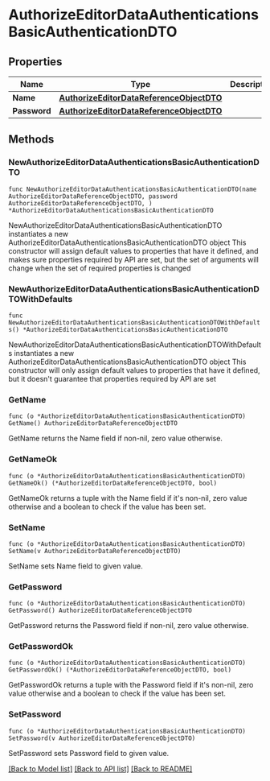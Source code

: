 # AuthorizeEditorDataAuthenticationsBasicAuthenticationDTO

## Properties

Name | Type | Description | Notes
------------ | ------------- | ------------- | -------------
**Name** | [**AuthorizeEditorDataReferenceObjectDTO**](AuthorizeEditorDataReferenceObjectDTO.md) |  | 
**Password** | [**AuthorizeEditorDataReferenceObjectDTO**](AuthorizeEditorDataReferenceObjectDTO.md) |  | 

## Methods

### NewAuthorizeEditorDataAuthenticationsBasicAuthenticationDTO

`func NewAuthorizeEditorDataAuthenticationsBasicAuthenticationDTO(name AuthorizeEditorDataReferenceObjectDTO, password AuthorizeEditorDataReferenceObjectDTO, ) *AuthorizeEditorDataAuthenticationsBasicAuthenticationDTO`

NewAuthorizeEditorDataAuthenticationsBasicAuthenticationDTO instantiates a new AuthorizeEditorDataAuthenticationsBasicAuthenticationDTO object
This constructor will assign default values to properties that have it defined,
and makes sure properties required by API are set, but the set of arguments
will change when the set of required properties is changed

### NewAuthorizeEditorDataAuthenticationsBasicAuthenticationDTOWithDefaults

`func NewAuthorizeEditorDataAuthenticationsBasicAuthenticationDTOWithDefaults() *AuthorizeEditorDataAuthenticationsBasicAuthenticationDTO`

NewAuthorizeEditorDataAuthenticationsBasicAuthenticationDTOWithDefaults instantiates a new AuthorizeEditorDataAuthenticationsBasicAuthenticationDTO object
This constructor will only assign default values to properties that have it defined,
but it doesn't guarantee that properties required by API are set

### GetName

`func (o *AuthorizeEditorDataAuthenticationsBasicAuthenticationDTO) GetName() AuthorizeEditorDataReferenceObjectDTO`

GetName returns the Name field if non-nil, zero value otherwise.

### GetNameOk

`func (o *AuthorizeEditorDataAuthenticationsBasicAuthenticationDTO) GetNameOk() (*AuthorizeEditorDataReferenceObjectDTO, bool)`

GetNameOk returns a tuple with the Name field if it's non-nil, zero value otherwise
and a boolean to check if the value has been set.

### SetName

`func (o *AuthorizeEditorDataAuthenticationsBasicAuthenticationDTO) SetName(v AuthorizeEditorDataReferenceObjectDTO)`

SetName sets Name field to given value.


### GetPassword

`func (o *AuthorizeEditorDataAuthenticationsBasicAuthenticationDTO) GetPassword() AuthorizeEditorDataReferenceObjectDTO`

GetPassword returns the Password field if non-nil, zero value otherwise.

### GetPasswordOk

`func (o *AuthorizeEditorDataAuthenticationsBasicAuthenticationDTO) GetPasswordOk() (*AuthorizeEditorDataReferenceObjectDTO, bool)`

GetPasswordOk returns a tuple with the Password field if it's non-nil, zero value otherwise
and a boolean to check if the value has been set.

### SetPassword

`func (o *AuthorizeEditorDataAuthenticationsBasicAuthenticationDTO) SetPassword(v AuthorizeEditorDataReferenceObjectDTO)`

SetPassword sets Password field to given value.



[[Back to Model list]](../README.md#documentation-for-models) [[Back to API list]](../README.md#documentation-for-api-endpoints) [[Back to README]](../README.md)


